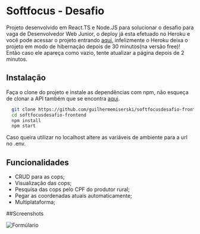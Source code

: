 
# Softfocus - Desafio

Projeto desenvolvido em React.TS e Node.JS para solucionar o desafio para vaga
 de Desenvolvedor Web Junior,
 o deploy já esta efetuado no Heroku e você pode acessar o projeto entrando [aqui](https://softfocusdesafio-frontend.herokuapp.com/),
 infelizmente o Heroku deixa o projeto em modo de hibernação depois de 30 minutos(na versão free)! Então caso ele apareça como vazio,
 tente atualizar a página depois de 2 minutos.


## Instalação

Faça o clone do projeto e instale as dependências com npm,
não esqueça de clonar a API também que se encontra [aqui](https://github.com/guilhermemiserski/softfocusdesafio-backend).

```bash
  git clone https://github.com/guilhermemiserski/softfocusdesafio-frontend.git
  cd softfocusdesafio-frontend
  npm install
  npm start
```
Caso queira utilizar no localhost altere as variáveis de ambiente para a url no .env.
## Funcionalidades

- CRUD para as cops;
- Visualização das cops;
- Pesquisa das cops pelo CPF do produtor rural;
- Pegar as coordenadas atuais automaticamente;
- Multiplataforma;

##Screenshots

![Formúlario](https://prnt.sc/9iJ4MGIqIggU)
